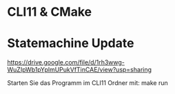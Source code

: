 # CLI11 & CMake
# Statemachine Update
https://drive.google.com/file/d/1rh3wwg-WuZIpWb1pYplmUPukVfTinCAE/view?usp=sharing

Starten Sie das Programm im CLI11 Ordner mit: make run
